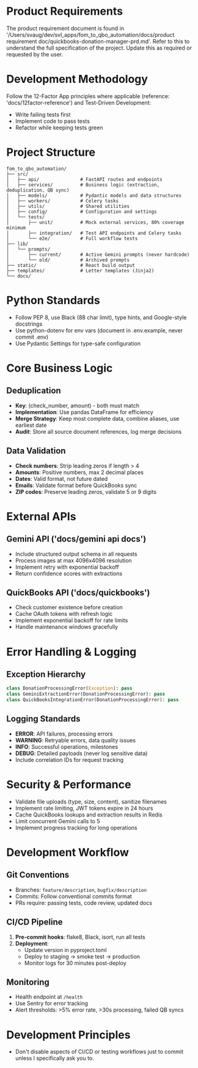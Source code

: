 # Product Requirements
The product requirement document is found in '/Users/svaug/dev/svl_apps/fom_to_qbo_automation/docs/product requirement doc/quickbooks-donation-manager-prd.md'. Refer to this to understand the full specification of the project. Update this as required or requested by the user.

# Development Methodology
Follow the 12-Factor App principles where applicable (reference: 'docs/12factor-reference') and Test-Driven Development:
- Write failing tests first
- Implement code to pass tests
- Refactor while keeping tests green

# Project Structure
```
fom_to_qbo_automation/
├── src/
│   ├── api/               # FastAPI routes and endpoints
│   ├── services/          # Business logic (extraction, deduplication, QB sync)
│   ├── models/            # Pydantic models and data structures
│   ├── workers/           # Celery tasks
│   ├── utils/             # Shared utilities
│   ├── config/            # Configuration and settings
│   └── tests/
│       ├── unit/          # Mock external services, 80% coverage minimum
│       ├── integration/   # Test API endpoints and Celery tasks
│       └── e2e/           # Full workflow tests
├── lib/
│   └── prompts/
│       ├── current/       # Active Gemini prompts (never hardcode)
│       └── old/           # Archived prompts
├── static/                # React build output
├── templates/             # Letter templates (Jinja2)
└── docs/
```

# Python Standards
- Follow PEP 8, use Black (88 char limit), type hints, and Google-style docstrings
- Use python-dotenv for env vars (document in .env.example, never commit .env)
- Use Pydantic Settings for type-safe configuration

# Core Business Logic

## Deduplication
- **Key**: (check_number, amount) - both must match
- **Implementation**: Use pandas DataFrame for efficiency
- **Merge Strategy**: Keep most complete data, combine aliases, use earliest date
- **Audit**: Store all source document references, log merge decisions

## Data Validation
- **Check numbers**: Strip leading zeros if length > 4
- **Amounts**: Positive numbers, max 2 decimal places
- **Dates**: Valid format, not future dated
- **Emails**: Validate format before QuickBooks sync
- **ZIP codes**: Preserve leading zeros, validate 5 or 9 digits

# External APIs

## Gemini API ('docs/gemini api docs')
- Include structured output schema in all requests
- Process images at max 4096x4096 resolution
- Implement retry with exponential backoff
- Return confidence scores with extractions

## QuickBooks API ('docs/quickbooks')
- Check customer existence before creation
- Cache OAuth tokens with refresh logic
- Implement exponential backoff for rate limits
- Handle maintenance windows gracefully

# Error Handling & Logging

## Exception Hierarchy
```python
class DonationProcessingError(Exception): pass
class GeminiExtractionError(DonationProcessingError): pass
class QuickBooksIntegrationError(DonationProcessingError): pass
```

## Logging Standards
- **ERROR**: API failures, processing errors
- **WARNING**: Retryable errors, data quality issues
- **INFO**: Successful operations, milestones
- **DEBUG**: Detailed payloads (never log sensitive data)
- Include correlation IDs for request tracking

# Security & Performance
- Validate file uploads (type, size, content), sanitize filenames
- Implement rate limiting, JWT tokens expire in 24 hours
- Cache QuickBooks lookups and extraction results in Redis
- Limit concurrent Gemini calls to 5
- Implement progress tracking for long operations

# Development Workflow

## Git Conventions
- Branches: `feature/description`, `bugfix/description`
- Commits: Follow conventional commits format
- PRs require: passing tests, code review, updated docs

## CI/CD Pipeline
1. **Pre-commit hooks**: flake8, Black, isort, run all tests
2. **Deployment**:
   - Update version in pyproject.toml
   - Deploy to staging → smoke test → production
   - Monitor logs for 30 minutes post-deploy

## Monitoring
- Health endpoint at `/health`
- Use Sentry for error tracking
- Alert thresholds: >5% error rate, >30s processing, failed QB syncs

# Development Principles
- Don't disable aspects of CI/CD or testing workflows just to commit unless I specifically ask you to.
